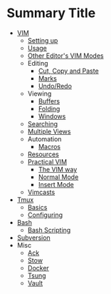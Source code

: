 # Summary Title

* [VIM](vim/readme.md)
  * [Setting up](vim/setting-up-vim.md)
  * [Usage](vim/vim-usage.md)
  * [Other Editor's VIM Modes](vim/vim-other-editors.md)
  * Editing
    * [Cut, Copy and Paste](vim/editing/vim-cut-copy-paste.md)
    * [Marks](vim/editing/vim-marks.md)
    * [Undo/Redo](vim/editing/vim-undo-redo.md)
  * Viewing
    * [Buffers](vim/viewing/vim-buffers.md)
    * [Folding](vim/viewing/vim-folding.md)
    * [Windows](vim/viewing/vim-windows.md)
  * [Searching](vim/vim-searching.md)
  * [Multiple Views](vim/vim-multiple-views.md)
  * Automation
    - [Macros](vim.automation/vim-macros.md)
  * [Resources](vim/vim-resources.md)
  * [Practical VIM](vim/practical-vim/readme.md)
      - [The VIM way](vim/practical-vim/pv-1-vim-way.md)
      - [Normal Mode](vim/practical-vim/pv-2-normal-mode.md)
      - [Insert Mode](vim/practical-vim/pv-2-insert-mode.md)
  * [Vimcasts](vim/vimcasts.md)
* [Tmux](tmux/readme.md)
  * [Basics](tmux/tmux.md)
  * [Configuring](tmux/configuring-tmux.md)
* [Bash](bash.md)
  - [Bash Scripting](bash/bash-scripting.md)
* [Subversion](svn.md)
* Misc
  * [Ack](ack.md)
  * [Stow](stow.md)
  * [Docker](docker.md)
  * [Tsung](tsung.md)
  * [Vault](vault.md)
